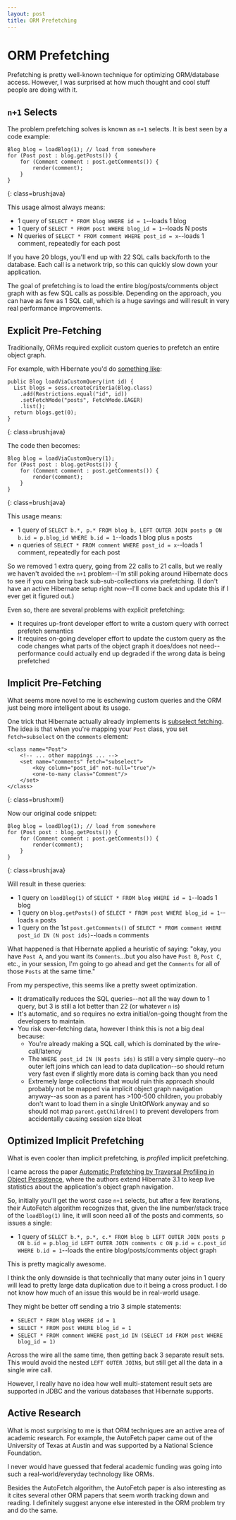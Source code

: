 ```yaml
---
layout: post
title: ORM Prefetching
---
```


ORM Prefetching
===============

Prefetching is pretty well-known technique for optimizing ORM/database access. However, I was surprised at how much thought and cool stuff people are doing with it.

`n+1` Selects
-------------

The problem prefetching solves is known as `n+1` selects. It is best seen by a code example:

    Blog blog = loadBlog(1); // load from somewhere
    for (Post post : blog.getPosts()) {
        for (Comment comment : post.getComments()) {
            render(comment);
        }
    }
{: class=brush:java}

This usage almost always means:

* 1 query of `SELECT * FROM blog WHERE id = 1`--loads 1 blog
* 1 query of `SELECT * FROM post WHERE blog_id = 1`--loads N posts
* N queries of `SELECT * FROM comment WHERE post_id = x`--loads 1 comment, repeatedly for each post

If you have 20 blogs, you'll end up with 22 SQL calls back/forth to the database. Each call is a network trip, so this can quickly slow down your application.

The goal of prefetching is to load the entire blog/posts/comments object graph with as few SQL calls as possible. Depending on the approach, you can have as few as 1 SQL call, which is a huge savings and will result in very real performance improvements.

Explicit Pre-Fetching
---------------------

Traditionally, ORMs required explicit custom queries to prefetch an entire object graph.

For example, with Hibernate you'd do [something like](http://docs.jboss.org/hibernate/stable/core/reference/en/html_single/#querycriteria-dynamicfetching):

    public Blog loadViaCustomQuery(int id) {
      List blogs = sess.createCriteria(Blog.class)
        .add(Restrictions.equal("id", id))
        .setFetchMode("posts", FetchMode.EAGER)
        .list();
      return blogs.get(0);
    }
{: class=brush:java}

The code then becomes:

    Blog blog = loadViaCustomQuery(1);
    for (Post post : blog.getPosts()) {
        for (Comment comment : post.getComments()) {
            render(comment);
        }
    }
{: class=brush:java}

This usage means:

* 1 query of `SELECT b.*, p.* FROM blog b, LEFT OUTER JOIN posts p ON b.id = p.blog_id WHERE b.id = 1`--loads 1 blog plus `n` posts
* `n` queries of `SELECT * FROM comment WHERE post_id = x`--loads 1 comment, repeatedly for each post

So we removed 1 extra query, going from 22 calls to 21 calls, but we really we haven't avoided the `n+1` problem--I'm still poking around Hibernate docs to see if you can bring back sub-sub-collections via prefetching. (I don't have an active Hibernate setup right now--I'll come back and update this if I ever get it figured out.)

Even so, there are several problems with explicit prefetching:

* It requires up-front developer effort to write a custom query with correct prefetch semantics
* It requires on-going developer effort to update the custom query as the code changes what parts of the object graph it does/does not need--performance could actually end up degraded if the wrong data is being prefetched

Implicit Pre-Fetching
---------------------

What seems more novel to me is eschewing custom queries and the ORM just being more intelligent about its usage.

One trick that Hibernate actually already implements is [subselect fetching](http://docs.jboss.org/hibernate/stable/core/reference/en/html_single/#performance-fetching-subselect).  The idea is that when you're mapping your `Post` class, you set `fetch=subselect` on the `comments` element:

    <class name="Post">
        <!-- ... other mappings ... -->
        <set name="comments" fetch="subselect">
            <key column="post_id" not-null="true"/>
            <one-to-many class="Comment"/>
        </set>
    </class>
{: class=brush:xml}

Now our original code snippet:

    Blog blog = loadBlog(1); // load from somewhere
    for (Post post : blog.getPosts()) {
        for (Comment comment : post.getComments()) {
            render(comment);
        }
    }
{: class=brush:java}

Will result in these queries:

* 1 query on `loadBlog(1)` of `SELECT * FROM blog WHERE id = 1`--loads 1 blog
* 1 query on `blog.getPosts()` of `SELECT * FROM post WHERE blog_id = 1`--loads `n` posts
* 1 query on the 1st `post.getComments()` of `SELECT * FROM comment WHERE post_id IN (N post ids)`--loads `m` comments

What happened is that Hibernate applied a heuristic of saying: "okay, you have `Post A`, and you want its `Comments`...but you also have `Post B`, `Post C`, etc., in your session, I'm going to go ahead and get the `Comments` for all of those `Posts` at the same time."

From my perspective, this seems like a pretty sweet optimization. 

* It dramatically reduces the SQL queries--not all the way down to 1 query, but 3 is still a lot better than 22 (or whatever `n` is)
* It's automatic, and so requires no extra initial/on-going thought from the developers to maintain.
* You risk over-fetching data, however I think this is not a big deal because:
  * You're already making a SQL call, which is dominated by the wire-call/latency
  * The `WHERE post_id IN (N posts ids)` is still a very simple query--no outer left joins which can lead to data duplication--so should return very fast even if slightly more data is coming back than you need
  * Extremely large collections that would ruin this approach should probably not be mapped via implicit object graph navigation anyway--as soon as a parent has >100-500 children, you probably don't want to load them in a single UnitOfWork anyway and so should not map `parent.getChildren()` to prevent developers from accidentally causing session size bloat

Optimized Implicit Prefetching
------------------------------

What is even cooler than implicit prefetching, is *profiled* implicit prefetching.

I came across the paper [Automatic Prefetching by Traversal Profiling in Object Persistence](http://userweb.cs.utexas.edu/~wcook/papers/AutoFetch/autofetch.pdf), where the authors extend Hibernate 3.1 to keep live statistics about the application's object graph navigation.

So, initially you'll get the worst case `n+1` selects, but after a few iterations, their AutoFetch algorithm recognizes that, given the line number/stack trace of the `loadBlog(1)` line, it will soon need all of the posts and comments, so issues a single:

* 1 query of `SELECT b.*, p.*, c.* FROM blog b LEFT OUTER JOIN posts p ON b.id = p.blog_id LEFT OUTER JOIN comments c ON p.id = c.post_id WHERE b.id = 1`--loads the entire blog/posts/comments object graph

This is pretty magically awesome.

I think the only downside is that technically that many outer joins in 1 query will lead to pretty large data duplication due to it being a cross product. I do not know how much of an issue this would be in real-world usage.

They might be better off sending a trio 3 simple statements:

* `SELECT * FROM blog WHERE id = 1`
* `SELECT * FROM post WHERE blog_id = 1`
* `SELECT * FROM comment WHERE post_id IN (SELECT id FROM post WHERE blog_id = 1)`

Across the wire all the same time, then getting back 3 separate result sets. This would avoid the nested `LEFT OUTER JOIN`s, but still get all the data in a single wire call.

However, I really have no idea how well multi-statement result sets are supported in JDBC and the various databases that Hibernate supports.

Active Research
---------------

What is most surprising to me is that ORM techniques are an active area of academic research. For example, the AutoFetch paper came out of the University of Texas at Austin and was supported by a National Science Foundation.

I never would have guessed that federal academic funding was going into such a real-world/everyday technology like ORMs.

Besides the AutoFetch algorithm, the AutoFetch paper is also interesting as it cites several other ORM papers that seem worth tracking down and reading. I definitely suggest anyone else interested in the ORM problem try and do the same.

